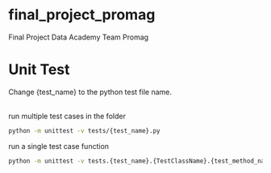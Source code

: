 # final_project_promag
Final Project Data Academy Team Promag

# Unit Test
Change {test_name} to the python test file name. <br><br>

run multiple test cases in the folder
```bash
python -m unittest -v tests/{test_name}.py
```

run a single test case function 
```bash
python -m unittest -v tests.{test_name}.{TestClassName}.{test_method_name}
```

